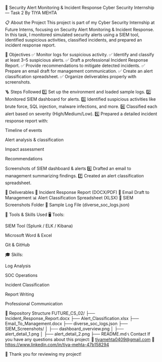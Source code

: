 🚨 Security Alert Monitoring & Incident Response
Cyber Security Internship — Task 2
By TIYA MEHTA

📋 About the Project
This project is part of my Cyber Security Internship at Future Interns, focusing on Security Alert Monitoring & Incident Response.
In this task, I monitored simulated security alerts using a SIEM tool, identified suspicious activities, classified incidents, and prepared an incident response report.

🔷 Objectives
✅ Monitor logs for suspicious activity.
✅ Identify and classify at least 3–5 suspicious alerts.
✅ Draft a professional Incident Response Report.
✅ Provide recommendations to mitigate detected incidents.
✅ Prepare an email draft for management communication.
✅ Create an alert classification spreadsheet.
✅ Organize deliverables properly with screenshots.

🪜 Steps Followed
1️⃣ Set up the environment and loaded sample logs.
2️⃣ Monitored SIEM dashboard for alerts.
3️⃣ Identified suspicious activities like brute force, SQL injection, malware infections, and more.
4️⃣ Classified each alert based on severity (High/Medium/Low).
5️⃣ Prepared a detailed incident response report with:

Timeline of events

Alert analysis & classification

Impact assessment

Recommendations

Screenshots of SIEM dashboard & alerts
6️⃣ Drafted an email to management summarizing findings.
7️⃣ Created an alert classification spreadsheet.

📄 Deliverables
📄 Incident Response Report (DOCX/PDF)
📧 Email Draft to Management
📊 Alert Classification Spreadsheet (XLSX)
📂 SIEM Screenshots Folder
📜 Sample Log File (diverse_soc_logs.json)

🔧 Tools & Skills Used
🖥️ Tools:

SIEM Tool (Splunk / ELK / Kibana)

Microsoft Word & Excel

Git & GitHub

🎓 Skills:

Log Analysis

SOC Operations

Incident Classification

Report Writing

Professional Communication

📂 Repository Structure
FUTURE_CS_02/
├── Incident_Response_Report.docx
├── Alert_Classification.xlsx
├── Email_To_Management.docx
├── diverse_soc_logs.json
├── SIEM_Screenshots/
│   ├── dashboard_overview.png
│   ├── alert_detail_1.png
│   ├── alert_detail_2.png
├── README.md
📞 Contact
If you have any questions about this project:
📧 tiyamehta0409@gmail.com
💼 https://www.linkedin.com/in/tiya-mehta-47b158294

🎯 Thank you for reviewing my project!

